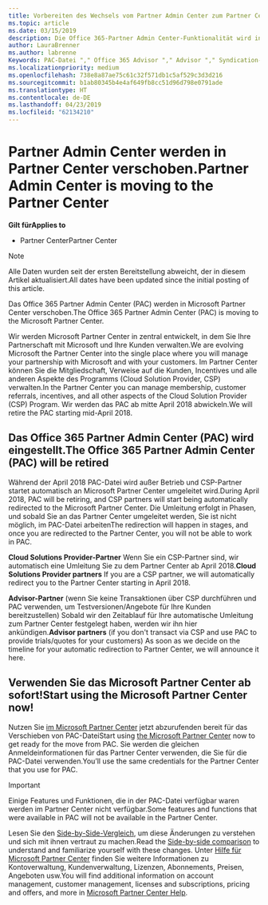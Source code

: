 ```yaml
---
title: Vorbereiten des Wechsels vom Partner Admin Center zum Partner Center | Partner Center
ms.topic: article
ms.date: 03/15/2019
description: Die Office 365-Partner Admin Center-Funktionalität wird in das Partner Center verschoben.
author: LauraBrenner
ms.author: labrenne
Keywords: PAC-Datei "," Office 365 Advisor "," Advisor "," Syndication-Partner, PAC-Dateien außer Kraft gesetzte PAC abkoppeln
ms.localizationpriority: medium
ms.openlocfilehash: 738e8a87ae75c61c32f571db1c5af529c3d3d216
ms.sourcegitcommit: b1ab80345b4e4af649fb8cc51d96d798e0791ade
ms.translationtype: HT
ms.contentlocale: de-DE
ms.lasthandoff: 04/23/2019
ms.locfileid: "62134210"
---
```

# <a name="partner-admin-center-is-moving-to-the-partner-center"></a><span data-ttu-id="8034c-104">Partner Admin Center werden in Partner Center verschoben.</span><span class="sxs-lookup"><span data-stu-id="8034c-104">Partner Admin Center is moving to the Partner Center</span></span>

<span data-ttu-id="8034c-105">**Gilt für**</span><span class="sxs-lookup"><span data-stu-id="8034c-105">**Applies to**</span></span>

-  <span data-ttu-id="8034c-106">Partner Center</span><span class="sxs-lookup"><span data-stu-id="8034c-106">Partner Center</span></span>

> [!NOTE]  
>  <span data-ttu-id="8034c-107">Alle Daten wurden seit der ersten Bereitstellung abweicht, der in diesem Artikel aktualisiert.</span><span class="sxs-lookup"><span data-stu-id="8034c-107">All dates have been updated since the initial posting of this article.</span></span>

<span data-ttu-id="8034c-108">Das Office 365 Partner Admin Center (PAC) werden in Microsoft Partner Center verschoben.</span><span class="sxs-lookup"><span data-stu-id="8034c-108">The Office 365 Partner Admin Center (PAC) is moving to the Microsoft Partner Center.</span></span>

<span data-ttu-id="8034c-109">Wir werden Microsoft Partner Center in zentral entwickelt, in dem Sie Ihre Partnerschaft mit Microsoft und Ihre Kunden verwalten.</span><span class="sxs-lookup"><span data-stu-id="8034c-109">We are evolving Microsoft the Partner Center into the single place where you will manage your partnership with Microsoft and with your customers.</span></span> <span data-ttu-id="8034c-110">Im Partner Center können Sie die Mitgliedschaft, Verweise auf die Kunden, Incentives und alle anderen Aspekte des Programms (Cloud Solution Provider, CSP) verwalten.</span><span class="sxs-lookup"><span data-stu-id="8034c-110">In the Partner Center you can manage membership, customer referrals, incentives, and all other aspects of the Cloud Solution Provider (CSP) Program.</span></span> <span data-ttu-id="8034c-111">Wir werden das PAC ab mitte April 2018 abwickeln.</span><span class="sxs-lookup"><span data-stu-id="8034c-111">We will retire the PAC starting mid-April 2018.</span></span>

## <a name="the-office-365-partner-admin-center-pac-will-be-retired"></a><span data-ttu-id="8034c-112">Das Office 365 Partner Admin Center (PAC) wird eingestellt.</span><span class="sxs-lookup"><span data-stu-id="8034c-112">The Office 365 Partner Admin Center (PAC) will be retired</span></span>

<span data-ttu-id="8034c-113">Während der April 2018 PAC-Datei wird außer Betrieb und CSP-Partner startet automatisch an Microsoft Partner Center umgeleitet wird.</span><span class="sxs-lookup"><span data-stu-id="8034c-113">During April 2018, PAC will be retiring, and CSP partners will start being automatically redirected to the Microsoft Partner Center.</span></span> <span data-ttu-id="8034c-114">Die Umleitung erfolgt in Phasen, und sobald Sie an das Partner Center umgeleitet werden, Sie ist nicht möglich, im PAC-Datei arbeiten</span><span class="sxs-lookup"><span data-stu-id="8034c-114">The redirection will happen in stages, and once you are redirected to the Partner Center, you will not be able to work in PAC.</span></span> 

<span data-ttu-id="8034c-115">**Cloud Solutions Provider-Partner** Wenn Sie ein CSP-Partner sind, wir automatisch eine Umleitung Sie zu dem Partner Center ab April 2018.</span><span class="sxs-lookup"><span data-stu-id="8034c-115">**Cloud Solutions Provider partners** If you are a CSP partner, we will automatically redirect you to the Partner Center starting in April 2018.</span></span> 

<span data-ttu-id="8034c-116">**Advisor-Partner** (wenn Sie keine Transaktionen über CSP durchführen und PAC verwenden, um Testversionen/Angebote für Ihre Kunden bereitzustellen) Sobald wir den Zeitablauf für Ihre automatische Umleitung zum Partner Center festgelegt haben, werden wir ihn hier ankündigen.</span><span class="sxs-lookup"><span data-stu-id="8034c-116">**Advisor partners** (if you don't transact via CSP and use PAC to provide trials/quotes for your customers) As soon as we decide on the timeline for your automatic redirection to Partner Center, we will announce it here.</span></span> 


## <a name="start-using-the-microsoft-partner-center-now"></a><span data-ttu-id="8034c-117">Verwenden Sie das Microsoft Partner Center ab sofort!</span><span class="sxs-lookup"><span data-stu-id="8034c-117">Start using the Microsoft Partner Center now!</span></span>

<span data-ttu-id="8034c-118">Nutzen Sie [im Microsoft Partner Center](https://partnercenter.microsoft.com/) jetzt abzurufenden bereit für das Verschieben von PAC-Datei</span><span class="sxs-lookup"><span data-stu-id="8034c-118">Start using [the Microsoft Partner Center](https://partnercenter.microsoft.com/)  now to get ready for the move from PAC.</span></span>  <span data-ttu-id="8034c-119">Sie werden die gleichen Anmeldeinformationen für das Partner Center verwenden, die Sie für die PAC-Datei verwenden.</span><span class="sxs-lookup"><span data-stu-id="8034c-119">You’ll use the same credentials for the Partner Center that you use for PAC.</span></span> 

> [!IMPORTANT]  
> <span data-ttu-id="8034c-120">Einige Features und Funktionen, die in der PAC-Datei verfügbar waren werden im Partner Center nicht verfügbar.</span><span class="sxs-lookup"><span data-stu-id="8034c-120">Some features and functions that were available in PAC will not be available in the Partner Center.</span></span>

 <span data-ttu-id="8034c-121">Lesen Sie den [Side-by-Side-Vergleich](moving-from-pac-to-pc.md), um diese Änderungen zu verstehen und sich mit ihnen vertraut zu machen.</span><span class="sxs-lookup"><span data-stu-id="8034c-121">Read the [Side-by-side comparison](moving-from-pac-to-pc.md) to understand and familiarize yourself with these changes.</span></span>  <span data-ttu-id="8034c-122">Unter [Hilfe für Microsoft Partner Center](https://partnercenter.microsoft.com/partner/help) finden Sie weitere Informationen zu Kontoverwaltung, Kundenverwaltung, Lizenzen, Abonnements, Preisen, Angeboten usw.</span><span class="sxs-lookup"><span data-stu-id="8034c-122">You will find additional information on account management, customer management, licenses and subscriptions, pricing and offers, and more in [Microsoft Partner Center Help](https://partnercenter.microsoft.com/partner/help).</span></span>

 